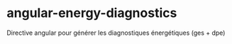 # angular-energy-diagnostics
Directive angular pour générer les diagnostiques énergétiques (ges + dpe)
